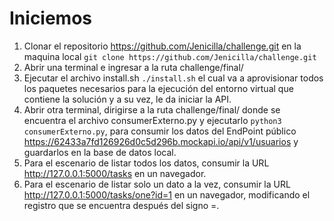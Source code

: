 # Iniciemos

1. Clonar el repositorio https://github.com/Jenicilla/challenge.git en la maquina local `git clone https://github.com/Jenicilla/challenge.git`
2. Abrir una terminal e ingresar a la ruta challenge/final/
3. Ejecutar el archivo install.sh `./install.sh` el cual va a aprovisionar todos los paquetes necesarios para la ejecución del  entorno virtual que contiene la solución y a su vez, le da iniciar la API.
4. Abrir otra terminal, dirigirse a la ruta challenge/final/ donde se encuentra el archivo consumerExterno.py y ejecutarlo `python3 consumerExterno.py`, para consumir los datos del EndPoint público https://62433a7fd126926d0c5d296b.mockapi.io/api/v1/usuarios y guardarlos en la base de datos local. 
5. Para el escenario de listar todos los datos, consumir la URL http://127.0.0.1:5000/tasks en un navegador.
6. Para el escenario de listar solo un dato a la vez, consumir la URL http://127.0.0.1:5000/tasks/one?id=1 en un navegador, modificando el registro que se encuentra después del signo =.
